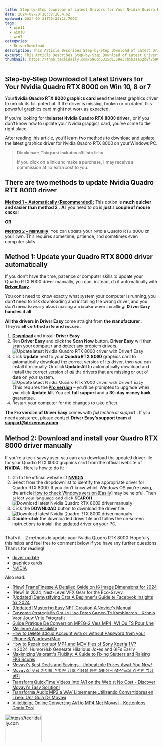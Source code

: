 ```yaml
---
title: Step-by-Step Download of Latest Drivers for Your Nvidia Quadro RTX 8000 on Win 10, 8 or 7
date: 2024-09-20T16:38:26.476Z
updated: 2024-09-21T20:28:18.709Z
tags:
  - win11
  - win10
  - win7
categories:
  - DriverDownload
description: This Article Describes Step-by-Step Download of Latest Drivers for Your Nvidia Quadro RTX 8000 on Win 10, 8 or 7
excerpt: This Article Describes Step-by-Step Download of Latest Drivers for Your Nvidia Quadro RTX 8000 on Win 10, 8 or 7
thumbnail: https://thmb.techidaily.com/596dd6315d1559e3cb5b3aa52b6f2b9825ab34a39bbf16416336b018124bf2bc.jpg
---
```


## Step-by-Step Download of Latest Drivers for Your Nvidia Quadro RTX 8000 on Win 10, 8 or 7

Your**Nvidia Quadro RTX 8000 graphics card** need the latest graphics driver to unlock its full potential. If the driver is missing, broken or outdated, this powerful graphics card might not work as expected.

 If you’re looking for the**lastet Nvidia Quadro RTX 8000 driver** , or if you don’t know how to update your Nvidia grapgics card, you’ve come to the right place.

 After reading this article, you’ll learn two methods to download and update the latest graphics driver for Nvidia Quadro RTX 8000 on your Windows PC.

>  Disclaimer: This post includes affiliate links
>
>  If you click on a link and make a purchase, I may receive a commission at no extra cost to you.
>

## There are two methods to update Nvidia Quadro RTX 8000 driver

[**Method 1** **– Automatically (Recommended):**](https://www.drivereasy.com/knowledge/latest-nvidia-quadro-rtx-8000-driver-download-for-win-10-8-7/#h-method-1-update-your-quadro-rtx-8000-driver-automatically) This option is **much quicker and easier than method 2** . **All** you need to do is **just a couple of mouse clicks** !

**OR**

[**Method 2** **– Manually:**](https://tools.techidaily.com/drivereasy/download/) You can update your Nvidia Quadro RTX 8000 on your own. This requires some time, patience, and sometimes even computer skills.

## Method 1: Update your Quadro RTX 8000 driver automatically

 If you don’t have the time, patience or computer skills to update your Quadro RTX 8000 driver manually, you can, instead, do it automatically with **[Driver Easy](https://tools.techidaily.com/drivereasy/download/)**  .

 You don’t need to know exactly what system your computer is running, you don’t need to risk downloading and installing the wrong driver, and you don’t need to worry about making a mistake when installing. **Driver Easy handles it all** .

**All the drivers in Driver Easy** come straight from **the manufacturer** . They‘re **all certified safe and secure** .

1. **[Download](https://tools.techidaily.com/drivereasy/download/)**  and install **Driver Easy** .
2. Run **Driver Easy** and click the **Scan Now** button. **Driver Easy** will then scan your computer and detect any problem drivers.  
![Update latest Nvidia Quadro RTX 8000 driver with Driverf Easy](https://images.drivereasy.com/wp-content/uploads/2021/04/Update-latest-Nvidia-Quadro-RTX-8000-driver-with-Driverf-Easy.jpg)
3. Click **Update** next to your **Quadro RTX 8000** graphics card to automatically download the correct version of its driver, then you can install it manually. Or click **Update All** to automatically download and install the correct version of _all_ the drivers that are missing or out of date on your system.  
![Update latest Nvidia Quadro RTX 8000 driver with Driverf Easy](https://images.drivereasy.com/wp-content/uploads/2021/04/Update-latest-Nvidia-Quadro-RTX-8000-driver-with-Driverf-Easy-1.jpg)  
 (This requires the **[Pro version](https://tools.techidaily.com/drivereasy/download/)**  – you’ll be prompted to upgrade when you click **Update All.**  You get **full support** and a **30-day money back** guarantee).
4. Restart your computer for the changes to take effect.

**The Pro version of Driver Easy** comes with _full technical support_ . If you need assistance, please contact **Driver Easy’s support team** at **[support@drivereasy.com](https://tools.techidaily.com/drivereasy/download/) .**

## Method 2: Download and install your Quadro RTX 8000 driver manually

 If you’re a tech-savvy user, you can also download the updated driver file for your Quadro RTX 8000 graphics card from the official website of **[NVIDIA](https://tools.techidaily.com/drivereasy/download/)**  . Here is how to do it:

1. Go to the official website of **[NVIDIA](https://tools.techidaily.com/drivereasy/download/)**  .
2. Select from the dropdown list to identify the appropriate driver for Quadro RTX 8000\. If you don’t know which Windows OS you’re using, the article [ How to check Windows version \[Easily\]](https://tools.techidaily.com/drivereasy/download/) may be helpful. Then select your language and click **SEARCH** .  
![Download latest Nvidia Quadro RTX 8000 driver manually](https://images.drivereasy.com/wp-content/uploads/2021/04/Download-latest-Nvidia-Quadro-RTX-8000-driver-manually.jpg)
3. Click the **DOWNLOAD** button to download the driver file.  
![Download latest Nvidia Quadro RTX 8000 driver manually](https://images.drivereasy.com/wp-content/uploads/2021/04/Download-latest-Nvidia-Quadro-RTX-8000-driver-manually-1.jpg)
4. **Double-click** the downloaded driver file and follow the on-screen instructions to install the updated driver on your PC.

---

 That’s it – 2 methods to update your Nvidia Quadro RTX 8000\. Hopefully, this helps and feel free to comment below if you have any further questions. Thanks for reading!

* [driver update](https://tools.techidaily.com/drivereasy/download/)
* [graphics cards](https://tools.techidaily.com/drivereasy/download/)
* [NVIDIA](https://tools.techidaily.com/drivereasy/download/)

<ins class="adsbygoogle"
     style="display:block"
     data-ad-format="autorelaxed"
     data-ad-client="ca-pub-7571918770474297"
     data-ad-slot="1223367746"></ins>

<ins class="adsbygoogle"
     style="display:block"
     data-ad-client="ca-pub-7571918770474297"
     data-ad-slot="8358498916"
     data-ad-format="auto"
     data-full-width-responsive="true"></ins>

<span class="atpl-alsoreadstyle">Also read:</span>
<div><ul>
<li><a href="https://instagram-video-files.techidaily.com/new-framefinesse-a-detailed-guide-on-ig-image-dimensions-for-2024/"><u>[New] FrameFinesse A Detailed Guide on IG Image Dimensions for 2024</u></a></li>
<li><a href="https://remote-screen-capture.techidaily.com/new-in-2024-next-level-vfx-gear-for-the-eco-savvy/"><u>[New] In 2024, Next-Level VFX Gear for the Eco-Savvy</u></a></li>
<li><a href="https://facebook-video-recording.techidaily.com/updated-demystifying-data-a-beginners-guide-to-facebook-insights-for-2024/"><u>[Updated] Demystifying Data A Beginner's Guide to Facebook Insights for 2024</u></a></li>
<li><a href="https://extra-guidance.techidaily.com/updated-mastering-easy-nft-creation-a-novices-manual/"><u>[Updated] Mastering Easy NFT Creation A Novice's Manual</u></a></li>
<li><a href="https://win-amazing.techidaily.com/eenzame-strategieen-om-je-hoe-fotos-samen-te-kombineren-kennis-voor-jouw-vrije-fotografie/"><u>Eenzame Strategieën Om Je Hoe Fotos Samen Te Kombineren - Kennis Voor Jouw Vrije Fotografie</u></a></li>
<li><a href="https://win-amazing.techidaily.com/guide-pratique-de-conversion-mpeg-2-vers-mp4-avi-ou-ts-pour-une-meilleure-accessibilite/"><u>Guide Pratique De Conversion MPEG-2 Vers MP4, AVI Ou TS Pour Une Meilleure Accessibilité</u></a></li>
<li><a href="https://activate-lock.techidaily.com/how-to-delete-icloud-account-with-or-without-password-from-your-iphone-6windowsmac-by-drfone-ios/"><u>How to Delete iCloud Account with or without Password from your iPhone 6/Windows/Mac</u></a></li>
<li><a href="https://blog-min.techidaily.com/how-to-repair-corrupt-mp4-and-mov-files-of-sony-xperia-1-v-by-stellar-video-repair-mobile-video-repair/"><u>How to Repair corrupt MP4 and MOV files of Sony Xperia 1 V? </u></a></li>
<li><a href="https://fox-links.techidaily.com/in-2024-humorhub-generate-hilarious-jokes-and-gifs-easily/"><u>In 2024, HumorHub Generate Hilarious Jokes and GIFs Easily</u></a></li>
<li><a href="https://youtube-videos.techidaily.com/maximizing-valorants-fluidity-a-guide-to-fixing-stutters-and-raising-fps-scores/"><u>Maximizing Valorant's Fluidity: A Guide to Fixing Stutters and Raising FPS Scores</u></a></li>
<li><a href="https://win-amazing.techidaily.com/movavis-best-deals-and-savings-unbeatable-prices-await-you-now/"><u>Movavi's Best Deals and Savings - Unbeatable Prices Await You Now!</u></a></li>
<li><a href="https://win-amazing.techidaily.com/1726222831514-movavi-gif-mp4/"><u>Movavi의 무료 가이드: 인터넷 상호 작용을 통한 GIF에서 MP4로의 강력한 영상 변환</u></a></li>
<li><a href="https://win-amazing.techidaily.com/transform-quicktime-videos-into-avi-on-the-web-at-no-cost-discover-movavis-easy-solution/"><u>Transform QuickTime Videos Into AVI on the Web at No Cost - Discover Movavi's Easy Solution!</u></a></li>
<li><a href="https://win-amazing.techidaily.com/transforma-audio-mp2-a-wav-libremente-utilizando-convertidores-en-linea-una-guia-de-movavi/"><u>Transforma Audio MP2 a WAV Libremente Utilizando Convertidores en Línea: Una Guía De Movavi</u></a></li>
<li><a href="https://win-amazing.techidaily.com/vrijetijdige-online-converting-avi-to-mp4-met-movavi-kostenloos-gratis-tool/"><u>Vrijetijdige Online Converting AVI to MP4 Met Movavi - Kostenloos Gratis Tool</u></a></li>
</ul></div>

<!-- affiliate ads begin -->
<a href="https://bluettieu.pxf.io/c/5597632/2141680/17091" target="_top" id="2141680">
  <img src="//a.impactradius-go.com/display-ad/17091-2141680" border="0" alt="https://techidaily.com" width="120" height="90"/>
</a>
<img height="0" width="0" src="https://bluettieu.pxf.io/i/5597632/2141680/17091" style="position:absolute;visibility:hidden;" border="0" />
<!-- affiliate ads end -->

